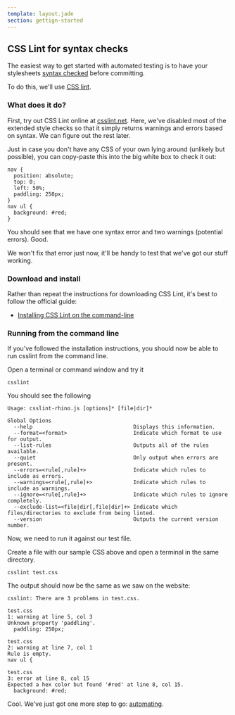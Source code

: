 ```yaml
---
template: layout.jade
section: gettign-started
---
```


CSS Lint for syntax checks
---

The easiest way to get started with automated testing is to have your stylesheets [syntax checked](/techniques-syntax-checks.html) before committing.

To do this, we'll use [CSS lint](/tools/css-lint.html).

### What does it do?

First, try out CSS Lint online at [csslint.net](http://csslint.net/#warnings=box-model,display-property-grouping,duplicate-properties,empty-rules,known-propertiess). Here, we've disabled most of the extended style checks so that it simply returns warnings and errors based on syntax. We can figure out the rest later.

Just in case you don't have any CSS of your own lying around (unlikely but possible), you can copy-paste this into the big white box to check it out:

<pre><code>nav {
  position: absolute;
  top: 0;
  left: 50%;
  paddling: 250px;
}
nav ul {
  background: #red; 
}</code></pre>

You should see that we have one syntax error and two warnings (potential errors). Good. 

We won't fix that error just now, it'll be handy to test that we've got our stuff working.

### Download and install

Rather than repeat the instructions for downloading CSS Lint, it's best to follow the official guide:

  * [Installing CSS Lint on the command-line](https://github.com/stubbornella/csslint/wiki/Command-line-interface)
  
### Running from the command line

If you've followed the installation instructions, you should now be able to run csslint from the command line.

Open a terminal or command window and try it

    csslint
    
You should see the following
    
    Usage: csslint-rhino.js [options]* [file|dir]*

	Global Options
	  --help                                Displays this information.
	  --format=<format>                     Indicate which format to use for output.
	  --list-rules                          Outputs all of the rules available.
	  --quiet                               Only output when errors are present.
	  --errors=<rule[,rule]+>               Indicate which rules to include as errors.
	  --warnings=<rule[,rule]+>             Indicate which rules to include as warnings.
	  --ignore=<rule[,rule]+>               Indicate which rules to ignore completely.
	  --exclude-list=<file|dir[,file|dir]+> Indicate which files/directories to exclude from being linted.
	  --version                             Outputs the current version number.
	  

Now, we need to run it against our test file.

Create a file with our sample CSS above and open a terminal in the same directory.

    csslint test.css
    
The output should now be the same as we saw on the website:

	csslint: There are 3 problems in test.css.

	test.css
	1: warning at line 5, col 3
	Unknown property 'paddling'.
	  paddling: 250px;
	
	test.css
	2: warning at line 7, col 1
	Rule is empty.
	nav ul {
	
	test.css
	3: error at line 8, col 15
	Expected a hex color but found '#red' at line 8, col 15.
	  background: #red;

Cool. We've just got one more step to go: [automating](/getting-started/automate-anything.html).